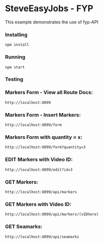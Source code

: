 # SteveEasyJobs - FYP
This example demonstrates the use of fyp-API 

### Installing
```
npm install
```
### Running
```
npm start
```
### Testing

### Markers Form - View all Route Docs:
```
http://localhost:8099
```

### Markers Form - Insert Markers:
```
http://localhost:8099/form 
```
### Markers Form with quantity = x:
```
http://localhost:8099/form?quantity=3 
```

### EDIT Markers with Video ID:
```
http://localhost:8099/edit?id=3 
```

### GET Markers:
```
http://localhost:8099/api/markers
```

### GET Markers with Video ID:
```
http://localhost:8099/api/markers/(vIDhere)
```

### GET Seamarks:
```
http://localhost:8099/api/seamarks
```